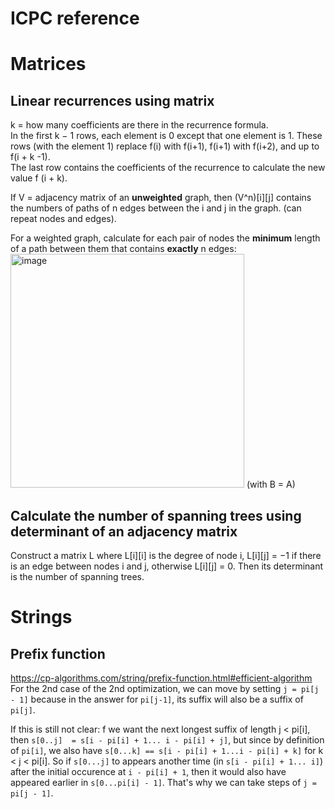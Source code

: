 
# ICPC reference

# Matrices
## Linear recurrences using matrix
k = how many coefficients are there in the recurrence formula.  
In the first k − 1 rows, each element is 0 except that one element is 1. These rows (with the element 1) replace f(i) with f(i+1), f(i+1) with f(i+2), and up to f(i + k -1).  
The last row contains the coefficients of the recurrence to calculate the new value f (i + k).

If V = adjacency matrix of an **unweighted** graph, then (V^n)[i][j] contains the numbers of paths of n edges between the i and j in the graph. (can repeat nodes and edges).

For a weighted graph, calculate for each pair of nodes the **minimum** length of a path between them that contains **exactly** n edges:
<img width="374" alt="image" src="https://user-images.githubusercontent.com/55309735/219503731-9c909295-2dcd-4234-b26a-2446a6ba7567.png">
(with B = A)

## Calculate the number of spanning trees using determinant of an adjacency matrix
Construct a matrix L where L[i][i] is the degree of node i, L[i][j] = −1 if there is an edge between nodes i and j, otherwise L[i][j] = 0. Then its determinant is the number of spanning trees.

# Strings
## Prefix function
https://cp-algorithms.com/string/prefix-function.html#efficient-algorithm
For the 2nd case of the 2nd optimization, we can move by setting `j = pi[j - 1]` because in the answer for `pi[j-1]`, its suffix will also be a suffix of `pi[j]`. 

If this is still not clear: f we want the next longest suffix of length j < pi[i], then `s[0..j]  = s[i - pi[i] + 1... i - pi[i] + j]`, but since by definition of `pi[i]`, we also have `s[0...k] == s[i - pi[i] + 1...i - pi[i] + k]` for k < j < pi[i]. So if `s[0...j]` to appears another time (in `s[i - pi[i] + 1... i]`) after the initial occurence at `i - pi[i] + 1`, then it would also have appeared earlier in `s[0...pi[i] - 1]`. That's why we can take steps of `j = pi[j - 1]`.
